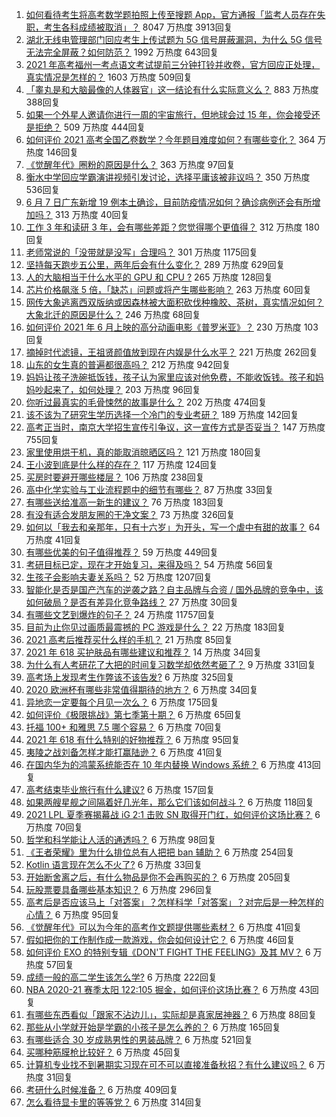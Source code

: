 1. [如何看待考生将高考数学题拍照上传至搜题 App，官方通报「监考人员存在失职，考生各科成绩被取消」？](https://www.zhihu.com/question/463826989) 8047 万热度 3913回复
1. [湖北无线电管理部门回应考生上传试题为 5G 信号屏蔽漏洞，为什么 5G 信号无法完全屏蔽？如何防范？](https://www.zhihu.com/question/463853973) 1992 万热度 643回复
1. [2021 年高考福州一考点语文考试提前三分钟打铃并收卷，官方回应正处理，真实情况是怎样的？](https://www.zhihu.com/question/463603842) 1603 万热度 509回复
1. [「睾丸是和大脑最像的人体器官」这一结论有什么实际意义么？](https://www.zhihu.com/question/463156456) 883 万热度 388回复
1. [如果一个外星人邀请你进行一周的宇宙旅行，但地球会过 15 年，你会接受还是拒绝？](https://www.zhihu.com/question/463336626) 509 万热度 444回复
1. [如何评价 2021 高考全国乙卷数学？今年题目难度如何？有哪些变化？](https://www.zhihu.com/question/463681824) 364 万热度 146回复
1. [《觉醒年代》圈粉的原因是什么？](https://www.zhihu.com/question/460648920) 363 万热度 97回复
1. [衡水中学回应学霸演讲视频引发讨论，选择平庸该被非议吗？](https://www.zhihu.com/question/462967509) 350 万热度 536回复
1. [6 月 7 日广东新增 19 例本土确诊，目前防疫情况如何？确诊病例还会有所增加吗？](https://www.zhihu.com/question/463806780) 313 万热度 40回复
1. [工作 3 年和读研 3 年，会有哪些差距？您觉得哪个更值得？](https://www.zhihu.com/question/463621272) 312 万热度 180回复
1. [老师常说的「没带就是没写」合理吗？](https://www.zhihu.com/question/457033055) 301 万热度 1175回复
1. [坚持每天跑步五公里，两年后会有什么变化？](https://www.zhihu.com/question/418315082) 289 万热度 629回复
1. [人的大脑相当于什么水平的 GPU 和 CPU ?](https://www.zhihu.com/question/404006982) 265 万热度 128回复
1. [芯片价格飙涨 5 倍，「缺芯」问题或将产生哪些影响？](https://www.zhihu.com/question/463574415) 263 万热度 60回复
1. [网传大象逃离西双版纳或因森林被大面积砍伐种橡胶、茶树，真实情况如何？大象北迁的原因是什么？](https://www.zhihu.com/question/463575906) 246 万热度 68回复
1. [如何评价 2021 年 6 月上映的高分动画电影《普罗米亚》？](https://www.zhihu.com/question/462217273) 230 万热度 103回复
1. [摘掉时代滤镜，王祖贤颜值放到现在内娱是什么水平？](https://www.zhihu.com/question/460820502) 221 万热度 262回复
1. [山东的女生真的普遍都很高吗？](https://www.zhihu.com/question/389402145) 212 万热度 942回复
1. [妈妈让孩子洗碗抵饭钱，孩子认为家里应该对他免费，不能收饭钱。孩子和妈妈吵起来了，如何处理？](https://www.zhihu.com/question/463356821) 203 万热度 96回复
1. [你听过最真实的毛骨悚然的故事是什么？](https://www.zhihu.com/question/458168131) 202 万热度 474回复
1. [该不该为了研究生学历选择一个冷门的专业考研？](https://www.zhihu.com/question/458850143) 189 万热度 142回复
1. [高考正当时，南京大学招生宣传引争议，这一宣传方式是否妥当？](https://www.zhihu.com/question/463702038) 147 万热度 755回复
1. [家里使用烘干机，真的能取消晾晒区吗？](https://www.zhihu.com/question/450607143) 121 万热度 180回复
1. [王小波到底是什么样的存在？](https://www.zhihu.com/question/27333174) 117 万热度 124回复
1. [买房时要避开哪些楼层？](https://www.zhihu.com/question/447920355) 106 万热度 238回复
1. [高中化学实验与工业流程题中的细节有哪些？](https://www.zhihu.com/question/383773565) 87 万热度 33回复
1. [有哪些送给准高一新生的建议？](https://www.zhihu.com/question/49779691) 76 万热度 183回复
1. [有没有适合发朋友圈的干净文案？](https://www.zhihu.com/question/427302918) 73 万热度 326回复
1. [如何以「我去和亲那年，只有十六岁」为开头，写一个虐中有甜的故事？](https://www.zhihu.com/question/437988845) 64 万热度 41回复
1. [有哪些优美的句子值得推荐？](https://www.zhihu.com/question/459600599) 59 万热度 449回复
1. [考研目标已定，现在才开始复习，来得及吗？](https://www.zhihu.com/question/463136813) 54 万热度 56回复
1. [生孩子会影响夫妻关系吗？](https://www.zhihu.com/question/369792300) 52 万热度 1207回复
1. [智能化是否是国产汽车的逆袭之路？自主品牌与合资 / 国外品牌的竞争中，该如何破局？是否有差异化竞争路线？](https://www.zhihu.com/question/436854466) 27 万热度 30回复
1. [有哪些文艺到爆炸的句子？](https://www.zhihu.com/question/308829198) 24 万热度 11757回复
1. [目前为止你见过画质最震撼的 PC 游戏是什么？](https://www.zhihu.com/question/334549140) 22 万热度 183回复
1. [2021 高考后推荐买什么样的手机？](https://www.zhihu.com/question/460386683) 21 万热度 85回复
1. [2021 年 618 买护肤品有哪些建议和推荐？](https://www.zhihu.com/question/397144646) 14 万热度 34回复
1. [为什么有人考研花了大把的时间复习数学却依然考砸了？](https://www.zhihu.com/question/390760713) 9 万热度 331回复
1. [高考场上发现考生作弊该不该告发?](https://www.zhihu.com/question/463567379) 6 万热度 325回复
1. [2020 欧洲杯有哪些非常值得期待的地方？](https://www.zhihu.com/question/463813116) 6 万热度 34回复
1. [异地恋一定要每个月见一次么？](https://www.zhihu.com/question/459310231) 6 万热度 175回复
1. [如何评价《极限挑战》第七季第十期？](https://www.zhihu.com/question/463503577) 6 万热度 65回复
1. [托福 100+ 和雅思 7.5 哪个容易？](https://www.zhihu.com/question/26489793) 6 万热度 70回复
1. [2021 年 618 有什么特别的好物推荐？](https://www.zhihu.com/question/461478895) 6 万热度 95回复
1. [夷陵之战刘备怎样才能打赢陆逊？](https://www.zhihu.com/question/463713654) 6 万热度 41回复
1. [在国内华为的鸿蒙系统能否在 10 年内替换 Windows 系统？](https://www.zhihu.com/question/462366986) 6 万热度 413回复
1. [高考结束毕业旅行有什么建议?](https://www.zhihu.com/question/459962607) 6 万热度 157回复
1. [如果两艘星舰之间隔着好几光年，那么它们该如何战斗？](https://www.zhihu.com/question/462878987) 6 万热度 118回复
1. [2021 LPL 夏季赛揭幕战 iG 2:1 击败 SN 取得开门红，如何评价这场比赛？](https://www.zhihu.com/question/463732484) 6 万热度 70回复
1. [哲学和科学能让人活的通透吗？](https://www.zhihu.com/question/463258300) 6 万热度 98回复
1. [《王者荣耀》里为什么排位总有人把把 ban 辅助？](https://www.zhihu.com/question/461168119) 6 万热度 254回复
1. [Kotlin 语言现在怎么不火了?](https://www.zhihu.com/question/461471019) 6 万热度 33回复
1. [开始断舍离之后，有什么物品是你不会再购买的？](https://www.zhihu.com/question/457895008) 6 万热度 205回复
1. [玩股票要具备哪些基本知识？](https://www.zhihu.com/question/19807409) 6 万热度 296回复
1. [高考后是否应该马上「对答案」？怎样科学「对答案」？对完后是一种怎样的心情？](https://www.zhihu.com/question/463614773) 6 万热度 95回复
1. [《觉醒年代》可以为今年的高考作文题提供哪些素材？](https://www.zhihu.com/question/463608592) 6 万热度 41回复
1. [假如把你的工作制作成一款游戏，你会如何设计它？](https://www.zhihu.com/question/462775862) 6 万热度 46回复
1. [如何评价 EXO 的特别专辑《DON'T FIGHT THE FEELING》及其 MV？](https://www.zhihu.com/question/458831246) 6 万热度 57回复
1. [成绩一般的高二学生该怎么学?](https://www.zhihu.com/question/463170914) 6 万热度 222回复
1. [NBA 2020-21 赛季太阳 122:105 掘金，如何评价这场比赛？](https://www.zhihu.com/question/463814681) 6 万热度 43回复
1. [有哪些东西看似「跟家不沾边儿」，实际却是真家居神器？](https://www.zhihu.com/question/454606011) 6 万热度 88回复
1. [那些从小学就开始是学霸的小孩子是怎么养的？](https://www.zhihu.com/question/427567462) 6 万热度 165回复
1. [有哪些适合 30 岁成熟男性的男装品牌？](https://www.zhihu.com/question/265777777) 6 万热度 521回复
1. [买哪种筋膜枪比较好？](https://www.zhihu.com/question/376327980) 6 万热度 45回复
1. [计算机专业找不到暑期实习现在可不可以直接准备秋招？有什么建议吗？](https://www.zhihu.com/question/459194394) 6 万热度 31回复
1. [考研什么时候准备？](https://www.zhihu.com/question/46869085) 6 万热度 409回复
1. [怎么看待显卡里的等等党？](https://www.zhihu.com/question/448323212) 6 万热度 314回复